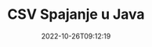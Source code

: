 ---
############################# Static ############################
layout: "auto-gen-merge"
date: 2022-10-26T09:12:19
draft: false
otherformats: vssx vstm vstx vsx vtx xlam xls xlsb xlsm xlsx xlt xltm bmp jpg jpeg png

############################# Head ############################
head_title: "Spoji CSV datoteke putem Java & J2SE Documents Merger API-ja"
head_description: "Spojite više CSV datoteka u Javi pomoću API-ja za spajanje dokumenata sa svim podacima, stilom i oblikovanjem kao izvornim dokumentima."

############################# Header ############################
title: "CSV Spajanje u Java"
description: "Spoji CSV s nekoliko redaka Java koda."
bg_image: "https://cms.admin.containerize.com/templates/aspose/App_Themes/V3/images/bg/header1.png"
bg_overlay: false
button:
    enable: true
    icon: "fas fa-arrow-down"
    label: "Preuzmite besplatnu probnu verziju"
    link: "https://downloads.groupdocs.com/merger/java"

############################# SubMenu ############################
submenu:
    enable: true

    left:
        img_alt: "GroupDocs.Merger for Java"
        image: "https://cms.admin.containerize.com/templates/groupdocs/images/product-logos/90x90-noborder/groupdocs-merger-java.png"
        product: "GroupDocs.Merger"
        platform: "Java"

    middle:
        button:

            # button loop
            - link: "https://apireference.groupdocs.com/merger/java"
              text: "API Referenca"

            # button loop
            - link: "https://github.com/groupdocs-merger"
              text: "Primjeri koda"

            # button loop
            - link: "https://products.groupdocs.app/merger/family"
              text: "Demo snimke uživo"

            # button loop
            - link: "https://purchase.groupdocs.com/pricing/merger/java"
              text: "Cijene"

    right:
        link_download: "https://downloads.groupdocs.com/merger"
        link_learn: "https://docs.groupdocs.com/merger/java"
        link_buy: "https://purchase.groupdocs.com"

############################# About ############################
about:
    enable: true
    title: "O GroupDocs.Merger for Java API-ju"
    content: |
        [GroupDocs.Merger for Java](/hr/merger/java/) pruža praktično rješenje za spajanje više PDF-ova, Microsoft Office (Word, Excel, PowerPoint, OneNote), OpenDocument, HTML, slika i mnogo drugih dokumenata u jednu datoteku unutar Java aplikacija. GroupDocs.Merger će vam uštedjeti mnogo truda, jer vam je dopušteno spojiti CSV dokumenata - nema potrebe za instaliranjem bilo kakvog softvera treće strane, desktop aplikacija ili dodataka. Sada je nepotrebno gubiti vrijeme i spajati datoteke ručno! Misija GroupDocs je pružiti najbolju kvalitetu i pojednostaviti tijek rada za obradu dokumenata.
        
        GroupDocs.Merger API pravi je izbor za korporativna rješenja koja trebaju značajke spajanja datoteka. Ovi API-ji dobro su podržani na svim glavnim operativnim sustavima i platformama uključujući J2SE 7.0 (1.7), J2SE 8.0 (1.8), Java 10.

############################# Steps ############################
steps:
    enable: true
    title_left: "Spoji više CSV datoteka u Java"
    content_left: |
        [GroupDocs.Merger for Java](/hr/merger/java/) olakšava Java programerima spajanje više CSV datoteka implementacijom nekoliko jednostavnih koraka.
        
        * Stvorite instancu **Merger** i proslijedite putanju izvornog dokumenta kao parametar konstruktora.
        * Pozovite **Join** klase **Merger** i proslijedite drugu putanju izvornog dokumenta.
        * Pozovite **Save** klase **Merger** da biste spremili spojeni dokument.

    title_right: "Zahtjevi sustava"
    content_right: |
        GroupDocs.Merger for Java API-ji podržani su na svim glavnim platformama i operativnim sustavima. Prije izvršavanja koda u nastavku, provjerite imate li sljedeće preduvjete instalirane na vašem sustavu.

        * Operativni sustavi: Microsoft Windows, Linux, MacOS
        * Razvojna okruženja: NetBeans, IntelliJ IDEA, Eclipse
        * Okviri: J2SE 7.0 (1.7), J2SE 8.0 (1.8), Java 10
        * Preuzmite najnoviju verziju GroupDocs.Merger for Java s [Maven](https://repository.groupdocs.com/webapp/#/artifacts/browse/tree/General/repo/com/groupdocs/groupdocs-merger)
         
    code: |
     {{% merger/additional-styles %}}
     {{< merger/code-merger title="Kako spojiti CSV datoteke koristeći Java primjer koda">}}

        ```java    
        // Spoji CSV datoteke koristeći GroupDocs.Merger za Java API
        // Instancirajte spajanje s ulaznim CSV dokumentom
        Merger merger = new Merger("input_1.csv");

        // Pozovite metodu spajanja instance klase spajanja i proslijedite drugu putanju izvornog dokumenta
        merger.join("input_2.csv");
    
        // Pozovite metodu spremanja instance klase spajanja za spremanje spojenog dokumenta
        merger.save("merged-file.csv"); 
        ```
     {{< /merger/code-merger >}}

############################# Demos ############################
demos:
    enable: true
    title: "Demonstracije uživo - mrežna aplikacija za spajanje dokumenata"
    content: |
       Spojite više od jedne CSV datoteke upravo sada tako da posjetite [GroupDocs.Merger Live Demos](https://products.groupdocs.app/merger/csv) web mjesto.
       Demo uživo ima sljedeće prednosti.
        
############################# About Formats ############################
about_formats:
    enable: true

############################# More Formats ############################
more_formats:
    enable: true
    title: "Spajanje drugih formata dokumenata"
    content: |
        Java API za spajanje dokumenata za formate datoteka i slike. Spojite zajedno neke od popularnih formata dokumenata kao što je navedeno u nastavku.

############################# Back to top ###############################
back_to_top:
    enable: true
---